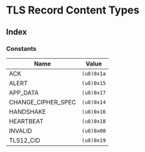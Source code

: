  # TLS Record Content Types
## Index


### Constants

| Name | Value |
| ---- | ----- |
| ACK | `(u8)0x1a` |
| ALERT | `(u8)0x15` |
| APP_DATA | `(u8)0x17` |
| CHANGE_CIPHER_SPEC | `(u8)0x14` |
| HANDSHAKE | `(u8)0x16` |
| HEARTBEAT | `(u8)0x18` |
| INVALID | `(u8)0x00` |
| TLS12_CID | `(u8)0x19` |
